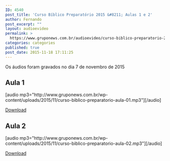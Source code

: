 ```yaml
---
ID: 4540
post_title: 'Curso Bíblico Preparatório 2015 &#8211; Aulas 1 e 2'
author: Fernando
post_excerpt: ""
layout: audioevideo
permalink: >
  https://www.gruponews.com.br/audioevideo/curso-biblico-preparatorio-2015-aulas-1-e-2
categories: categories
published: true
post_date: 2015-11-18 17:11:25
---
```

Os áudios foram gravados no dia 7 de novembro de 2015

<h2>Aula 1</h2>
[audio mp3="http://www.gruponews.com.br/wp-content/uploads/2015/11/curso-biblico-preparatorio-aula-01.mp3"][/audio]

<a href="http://www.gruponews.com.br/wp-content/uploads/2015/11/curso-biblico-preparatorio-aula-01.mp3">Download</a>

<h2>Aula 2</h2>
[audio mp3="http://www.gruponews.com.br/wp-content/uploads/2015/11/curso-biblico-preparatorio-aula-02.mp3"][/audio]

<a href="http://www.gruponews.com.br/wp-content/uploads/2015/11/curso-biblico-preparatorio-aula-02.mp3">Download</a>